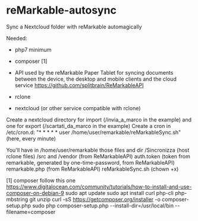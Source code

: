 # reMarkable-autosync
Sync a Nextcloud folder with reMarkable automagically

Needed:
* php7 minimum
* composer [1]
* API used by the reMarkable Paper Tablet for syncing documents between the device, the desktop and mobile clients and the cloud service https://github.com/splitbrain/ReMarkableAPI

* rclone
* nextcloud (or other service compatible with rclone)

Create a nextcloud directory for import (/invia_a_marco in the example) and one for export (/scartati_da_marco in the example)
Create a cron in /etc/cron.d: "* * * * * user /home/user/remarkable/reMarkableSync.sh" (here, every minute)

You'll have in /home/user/remarkable those files and dir
/Sincronizza (host rclone files)
/src and /vendor (from ReMarkableAPI)
auth.token (token from remarkable, generated by one-time-password, from ReMarkableAPI)
remarkable.php (from ReMarkableAPI)
reMarkableSync.sh (chown +x)


[1] composer follow this one https://www.digitalocean.com/community/tutorials/how-to-install-and-use-composer-on-debian-9
sudo apt update
sudo apt install curl php-cli php-mbstring git unzip
curl -sS https://getcomposer.org/installer -o composer-setup.php
sudo php composer-setup.php --install-dir=/usr/local/bin --filename=composer
